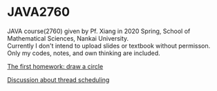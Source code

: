 # JAVA2760 
JAVA course(2760) given by Pf. Xiang in 2020 Spring, School of Mathematical Sciences, Nankai University.  
Currently I don't intend to upload slides or textbook without permisson. Only my codes, notes, and own thinking are included.   

[The first homework: draw a circle](https://github.com/Alexhaoge/JAVA2760/tree/master/%E5%8F%AF%E8%A7%86%E5%8C%96/%E4%BD%9C%E4%B8%9A1_%E7%94%BB%E5%9C%86)  
  
[Discussion about thread scheduling](https://github.com/Alexhaoge/JAVA2760/tree/master/%E5%B9%B6%E5%8F%91/%E7%94%9F%E6%88%90%E7%BA%BF%E7%A8%8B%E7%9A%84%E4%B8%8D%E5%90%8C%E6%96%B9%E6%B3%95%2B%E7%BA%BF%E7%A8%8B%E4%BC%98%E5%85%88%E7%BA%A7)